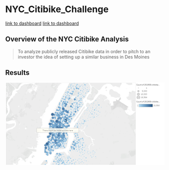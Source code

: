 # NYC_Citibike_Challenge

[link to dashboard](https://public.tableau.com/app/profile/juan.de.haro/viz/Citibike-Challlenge14/Story1?publish=yes "Challenge Stories")
[link to dashboard](https://public.tableau.com/app/profile/juan.de.haro/viz/Citibikes-1/NYCStory?publish=yes "link to module stories")

## Overview of the NYC Citibike Analysis

> To analyze publicly released Citibike data in order to pitch to an investor the idea of setting up a similar business in Des Moines

## Results

![Top Starting Locations](https://github.com/juanjdeharo/NYC_Citibike_Challenge/blob/main/1%20Top%20Starting%20Locations.PNG)
